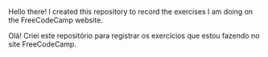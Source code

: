 
Hello there!
I created this repository to record the exercises I am doing on the FreeCodeCamp website.

Olá!
Criei este repositório para registrar os exercícios que estou fazendo no site FreeCodeCamp.
